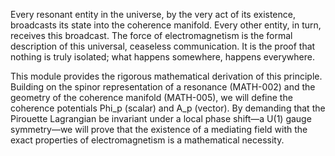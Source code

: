 Every resonant entity in the universe, by the very act of its existence, broadcasts its state into the coherence manifold. Every other entity, in turn, receives this broadcast. The force of electromagnetism is the formal description of this universal, ceaseless communication. It is the proof that nothing is truly isolated; what happens somewhere, happens everywhere.

This module provides the rigorous mathematical derivation of this principle. Building on the spinor representation of a resonance (MATH-002) and the geometry of the coherence manifold (MATH-005), we will define the coherence potentials Phi_p (scalar) and A_p (vector). By demanding that the Pirouette Lagrangian be invariant under a local phase shift—a U(1) gauge symmetry—we will prove that the existence of a mediating field with the exact properties of electromagnetism is a mathematical necessity.